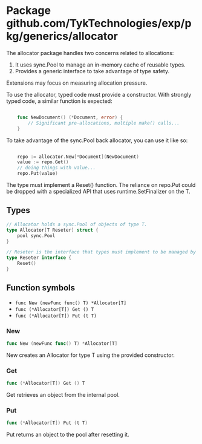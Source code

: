 # Package github.com/TykTechnologies/exp/pkg/generics/allocator

The allocator package handles two concerns related to allocations:

1. It uses sync.Pool to manage an in-memory cache of reusable types.
2. Provides a generic interface to take advantage of type safety.

Extensions may focus on measuring allocation pressure.

To use the allocator, typed code must provide a constructor.
With strongly typed code, a similar function is expected:

```go

	func NewDocument() (*Document, error) {
		// Significant pre-allocations, multiple make() calls...
	}

```

To take advantage of the sync.Pool back allocator, you can
use it like so:

```go

	repo := allocator.New[*Document](NewDocument)
	value := repo.Get()
	// doing things with value...
	repo.Put(value)

```

The type must implement a Reset() function. The reliance
on repo.Put could be dropped with a specialized API that
uses runtime.SetFinalizer on the T.

## Types

```go
// Allocator holds a sync.Pool of objects of type T.
type Allocator[T Reseter] struct {
	pool sync.Pool
}
```

```go
// Reseter is the interface that types must implement to be managed by Allocator.
type Reseter interface {
	Reset()
}
```

## Function symbols

- `func New (newFunc func() T) *Allocator[T]`
- `func (*Allocator[T]) Get () T`
- `func (*Allocator[T]) Put (t T)`

### New

```go
func New (newFunc func() T) *Allocator[T]
```

New creates an Allocator for type T using the provided constructor.

### Get

```go
func (*Allocator[T]) Get () T
```

Get retrieves an object from the internal pool.

### Put

```go
func (*Allocator[T]) Put (t T)
```

Put returns an object to the pool after resetting it.


